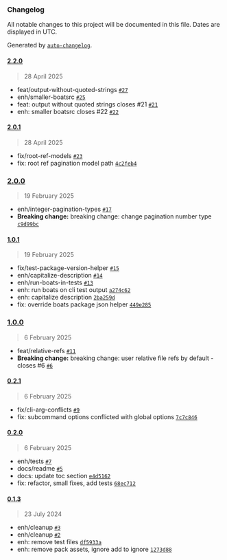 ### Changelog

All notable changes to this project will be documented in this file. Dates are displayed in UTC.

Generated by [`auto-changelog`](https://github.com/CookPete/auto-changelog).

#### [2.2.0](https://github.com/acrontum/boats-cli/compare/2.0.1...2.2.0)

> 28 April 2025

- feat/output-without-quoted-strings [`#27`](https://github.com/acrontum/boats-cli/pull/27)
- enh/smaller-boatsrc [`#25`](https://github.com/acrontum/boats-cli/pull/25)
- feat: output without quoted strings closes #21 [`#21`](https://github.com/acrontum/boats-cli/issues/21)
- enh: smaller boatsrc closes #22 [`#22`](https://github.com/acrontum/boats-cli/issues/22)

#### [2.0.1](https://github.com/acrontum/boats-cli/compare/2.0.0...2.0.1)

> 28 April 2025

- fix/root-ref-models [`#23`](https://github.com/acrontum/boats-cli/pull/23)
- fix: root ref pagination model path [`4c2feb4`](https://github.com/acrontum/boats-cli/commit/4c2feb4af267476f14817df2e6b34f0e689a8834)

### [2.0.0](https://github.com/acrontum/boats-cli/compare/1.0.1...2.0.0)

> 19 February 2025

- enh/integer-pagination-types [`#17`](https://github.com/acrontum/boats-cli/pull/17)
- **Breaking change:** breaking change: change pagination number type [`c9d99bc`](https://github.com/acrontum/boats-cli/commit/c9d99bc5b4e62cef5acc3fcc3a38247b495a2247)

#### [1.0.1](https://github.com/acrontum/boats-cli/compare/1.0.0...1.0.1)

> 19 February 2025

- fix/test-package-version-helper [`#15`](https://github.com/acrontum/boats-cli/pull/15)
- enh/capitalize-description [`#14`](https://github.com/acrontum/boats-cli/pull/14)
- enh/run-boats-in-tests [`#13`](https://github.com/acrontum/boats-cli/pull/13)
- enh: run boats on cli test output [`a274c62`](https://github.com/acrontum/boats-cli/commit/a274c623c20f1437b11555beee0e624b3553d695)
- enh: capitalize description [`2ba259d`](https://github.com/acrontum/boats-cli/commit/2ba259d0cf62d4f140aedf64d6f0eff8a14b9a33)
- fix: override boats package json helper [`449e285`](https://github.com/acrontum/boats-cli/commit/449e28547120da0d510601ef588e14e6e5a3862a)

### [1.0.0](https://github.com/acrontum/boats-cli/compare/0.2.1...1.0.0)

> 6 February 2025

- feat/relative-refs [`#11`](https://github.com/acrontum/boats-cli/pull/11)
- **Breaking change:** breaking change: user relative file refs by default - closes #6 [`#6`](https://github.com/acrontum/boats-cli/issues/6)

#### [0.2.1](https://github.com/acrontum/boats-cli/compare/0.2.0...0.2.1)

> 6 February 2025

- fix/cli-arg-conflicts [`#9`](https://github.com/acrontum/boats-cli/pull/9)
- fix: subcommand options conflicted with global options [`7c7c846`](https://github.com/acrontum/boats-cli/commit/7c7c84664a133a23411a118dcc169dec41d71d24)

#### [0.2.0](https://github.com/acrontum/boats-cli/compare/0.1.3...0.2.0)

> 6 February 2025

- enh/tests [`#7`](https://github.com/acrontum/boats-cli/pull/7)
- docs/readme [`#5`](https://github.com/acrontum/boats-cli/pull/5)
- docs: update toc section [`e4d5162`](https://github.com/acrontum/boats-cli/commit/e4d5162b9c40e4b8d44d962eaef29d889622511e)
- fix: refactor, small fixes, add tests [`68ec712`](https://github.com/acrontum/boats-cli/commit/68ec712f9c3bd65e3b94c90c42631d2c896fb857)

#### [0.1.3](https://github.com/acrontum/boats-cli/compare/0.1.2...0.1.3)

> 23 July 2024

- enh/cleanup [`#3`](https://github.com/acrontum/boats-cli/pull/3)
- enh/cleanup [`#2`](https://github.com/acrontum/boats-cli/pull/2)
- enh: remove test files [`df5933a`](https://github.com/acrontum/boats-cli/commit/df5933a93ade635d66d2e5557967021654e316c0)
- enh: remove pack assets, ignore add to ignore [`1273d88`](https://github.com/acrontum/boats-cli/commit/1273d883849e115d19be9756be35cf4400728107)
